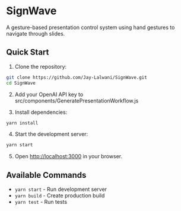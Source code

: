 # SignWave

A gesture-based presentation control system using hand gestures to navigate through slides.

## Quick Start

1. Clone the repository:
```bash
git clone https://github.com/Jay-Lalwani/SignWave.git
cd SignWave
```

2. Add your OpenAI API key to src/components/GeneratePresentationWorkflow.js

3. Install dependencies:
```bash
yarn install
```

4. Start the development server:
```bash
yarn start
```

5. Open [http://localhost:3000](http://localhost:3000) in your browser.

## Available Commands

- `yarn start` - Run development server
- `yarn build` - Create production build
- `yarn test` - Run tests
